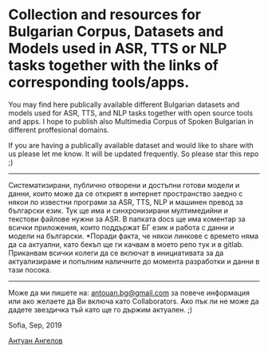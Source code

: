 # Collection and resources for Bulgarian Corpus, Datasets and Models used in ASR, TTS or NLP tasks together with the links of corresponding tools/apps.
You may find here publically available different Bulgarian datasets and models used for ASR, TTS, and NLP tasks together with open source tools and apps. I hope to publish also Multimedia Corpus of Spoken Bulgarian in different proffesional domains.

If you are having a publically available dataset and would like to share with us please let me know.
It will be updated frequently. So please star this repo ;)
__________________________
Систематизирани, публично отворени и достъпни готови модели и данни, които може да се открият в интернет пространство заедно с някои по известни програми за ASR, TTS, NLP и машинен превод за български език. Тук ще има и синхронизирани мултимедийни и текстови файлове нужни за ASR. 
В папката docs ще има коментар за всички приложения, които поддържат БГ език и работа с данни и модели на български. 
*Поради факта, че някои линкове с времето няма да са актуални, като бекъп ще ги качвам в моето репо тук и в gitlab.
Приканвам всички колеги да се включат в инициативата за да актуализираме и попълним наличните до момента разработки и данни в тази посока.
________
Може да ми пишете на: antouan.bg@gmail.com за повече информация или ако желаете да Ви включа като Collaborators.
Ако пък ли не може да дадете звездичка тъй като ще го държим актуален. ;)

Sofia, Sep, 2019

[Антуан Ангелов](https://www.linkedin.com/in/antouan/)
